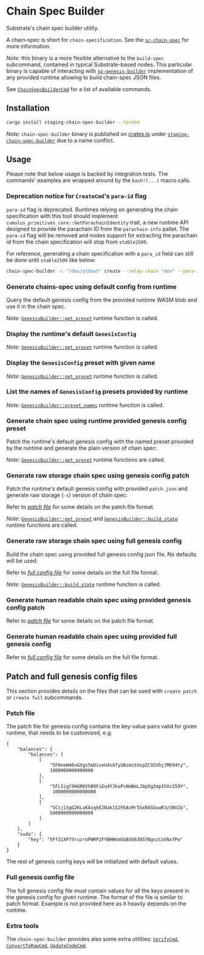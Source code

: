 # Chain Spec Builder

Substrate's chain spec builder utility.

A chain-spec is short for `chain-specification`. See the [`sc-chain-spec`](https://crates.io/docs.rs/sc-chain-spec/latest/sc_chain_spec)
for more information.

_Note:_ this binary is a more flexible alternative to the `build-spec` subcommand, contained in typical Substrate-based nodes.
This particular binary is capable of interacting with [`sp-genesis-builder`](https://docs.rs/sp-genesis-builder/latest/sp_genesis_builder/index.html)
implementation of any provided runtime allowing to build chain-spec JSON files.

See [`ChainSpecBuilderCmd`](https://docs.rs/staging-chain-spec-builder/6.0.0/staging_chain_spec_builder/enum.ChainSpecBuilderCmd.html)
for a list of available commands.

## Installation

```bash
cargo install staging-chain-spec-builder --locked
```

_Note:_ `chain-spec-builder` binary is published on [crates.io](https://crates.io) under
[`staging-chain-spec-builder`](https://crates.io/crates/staging-chain-spec-builder) due to a name conflict.

## Usage

Please note that below usage is backed by integration tests. The commands' examples are wrapped
around by the `bash!(...)` macro calls.

### Deprecation notice for `CreateCmd`'s `para-id` flag

`para-id` flag is deprecated. Runtimes relying on generating the chain
specification with this tool should implement `cumulus_primitives_core::GetParachainIdentity`
trait, a new runtime API designed to provide the parachain ID from the `parachain-info`
pallet. The `para-id` flag will be removed and nodes support for extracting the
parachain id from the chain specification will stop from `stable2509`.

For reference, generating a chain specification with a `para_id` field can still
be done until `stable2509` like below:
```bash
chain-spec-builder -c "/dev/stdout" create --relay-chain "dev" --para-id 1000 -r $runtime_path named-preset "staging"
```

### Generate chains-spec using default config from runtime

Query the default genesis config from the provided runtime WASM blob and use it in the chain spec.

<!-- docify::embed!("tests/test.rs", cmd_create_default) -->

_Note:_ [`GenesisBuilder::get_preset`](https://docs.rs/sp-genesis-builder/latest/sp_genesis_builder/trait.GenesisBuilder.html#method.get_preset)
runtime function is called.

### Display the runtime's default `GenesisConfig`

<!-- docify::embed!("tests/test.rs", cmd_display_default_preset) -->

_Note:_ [`GenesisBuilder::get_preset`](https://docs.rs/sp-genesis-builder/latest/sp_genesis_builder/trait.GenesisBuilder.html#method.get_preset)
runtime function is called.

### Display the `GenesisConfig` preset with given name

<!-- docify::embed!("tests/test.rs", cmd_display_preset)-->

_Note:_ [`GenesisBuilder::get_preset`](https://docs.rs/sp-genesis-builder/latest/sp_genesis_builder/trait.GenesisBuilder.html#method.get_preset)
runtime function is called.

### List the names of `GenesisConfig` presets provided by runtime

<!-- docify::embed!("tests/test.rs", cmd_list_presets)-->

_Note:_ [`GenesisBuilder::preset_names`](https://docs.rs/sp-genesis-builder/latest/sp_genesis_builder/trait.GenesisBuilder.html#method.preset_names)
runtime function is called.

### Generate chain spec using runtime provided genesis config preset

Patch the runtime's default genesis config with the named preset provided by the runtime and generate the plain
version of chain spec:

<!-- docify::embed!("tests/test.rs", cmd_create_with_named_preset)-->

_Note:_ [`GenesisBuilder::get_preset`](https://docs.rs/sp-genesis-builder/latest/sp_genesis_builder/trait.GenesisBuilder.html#method.get_preset)
runtime functions are called.

### Generate raw storage chain spec using genesis config patch

Patch the runtime's default genesis config with provided `patch.json` and generate raw
storage (`-s`) version of chain spec:

<!-- docify::embed!("tests/test.rs", cmd_create_with_patch_raw)-->

Refer to [*patch file*](#patch-file) for some details on the patch file format.

_Note:_ [`GenesisBuilder::get_preset`](https://docs.rs/sp-genesis-builder/latest/sp_genesis_builder/trait.GenesisBuilder.html#method.get_preset)
and
[`GenesisBuilder::build_state`](https://docs.rs/sp-genesis-builder/latest/sp_genesis_builder/trait.GenesisBuilder.html#method.build_state)
runtime functions are called.

### Generate raw storage chain spec using full genesis config

Build the chain spec using provided full genesis config json file. No defaults will be used:

<!-- docify::embed!("tests/test.rs", cmd_create_full_raw)-->

Refer to [*full config file*](#full-genesis-config-file) for some details on the full file format.

_Note_: [`GenesisBuilder::build_state`](https://docs.rs/sp-genesis-builder/latest/sp_genesis_builder/trait.GenesisBuilder.html#method.build_state)
runtime function is called.

### Generate human readable chain spec using provided genesis config patch

<!-- docify::embed!("tests/test.rs", cmd_create_with_patch_plain)-->

Refer to [*patch file*](#patch-file) for some details on the patch file format.

### Generate human readable chain spec using provided full genesis config

<!-- docify::embed!("tests/test.rs", cmd_create_full_plain)-->

Refer to [*full config file*](#full-genesis-config-file) for some details on the full file format.


## Patch and full genesis config files
This section provides details on the files that can be used with `create patch` or `create full` subcommands.

### Patch file
The patch file for genesis config contains the key-value pairs valid for given runtime, that needs to be customized,
	e.g:
```ignore
{
	"balances": {
		"balances": [
			[
				"5FHneW46xGXgs5mUiveU4sbTyGBzmstUspZC92UhjJM694ty",
			    1000000000000000
			],
			[
				"5FLSigC9HGRKVhB9FiEo4Y3koPsNmBmLJbpXg2mp1hXcS59Y",
			     1000000000000000
			],
			[
				"5CcjiSgG2KLuKAsqkE2Nak1S2FbAcMr5SxRASUuwR3zSNV2b",
			    5000000000000000
			]
		]
	},
	"sudo": {
		"key": "5Ff3iXP75ruzroPWRP2FYBHWnmGGBSb63857BgnzCoXNxfPo"
	}
}
```
The rest of genesis config keys will be initialized with default values.

### Full genesis config file
The full genesis config file must contain values for *all* the keys present in the genesis config for given runtime. The
format of the file is similar to patch format. Example is not provided here as it heavily depends on the runtime.

### Extra tools

The `chain-spec-builder` provides also some extra utilities: [`VerifyCmd`](https://docs.rs/staging-chain-spec-builder/latest/staging_chain_spec_builder/struct.VerifyCmd.html),
[`ConvertToRawCmd`](https://docs.rs/staging-chain-spec-builder/latest/staging_chain_spec_builder/struct.ConvertToRawCmd.html),
[`UpdateCodeCmd`](https://docs.rs/staging-chain-spec-builder/latest/staging_chain_spec_builder/struct.UpdateCodeCmd.html).
